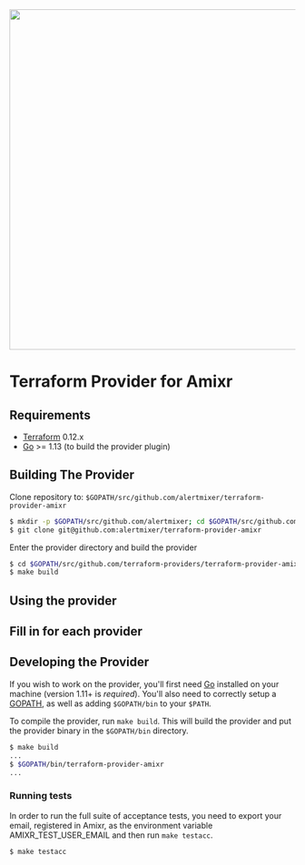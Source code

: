 <img src="https://cdn.rawgit.com/hashicorp/terraform-website/master/content/source/assets/images/logo-hashicorp.svg" width="600px">

Terraform Provider for Amixr
=============================

Requirements
------------

-	[Terraform](https://www.terraform.io/downloads.html) 0.12.x
-	[Go](https://golang.org/doc/install) >= 1.13 (to build the provider plugin)

Building The Provider
---------------------

Clone repository to: `$GOPATH/src/github.com/alertmixer/terraform-provider-amixr`

```sh
$ mkdir -p $GOPATH/src/github.com/alertmixer; cd $GOPATH/src/github.com/alertmixer
$ git clone git@github.com:alertmixer/terraform-provider-amixr
```

Enter the provider directory and build the provider

```sh
$ cd $GOPATH/src/github.com/terraform-providers/terraform-provider-amixr
$ make build
```

Using the provider
----------------------
## Fill in for each provider

Developing the Provider
---------------------------

If you wish to work on the provider, you'll first need [Go](http://www.golang.org) installed on your machine (version 1.11+ is *required*). You'll also need to correctly setup a [GOPATH](http://golang.org/doc/code.html#GOPATH), as well as adding `$GOPATH/bin` to your `$PATH`.

To compile the provider, run `make build`. This will build the provider and put the provider binary in the `$GOPATH/bin` directory.

```sh
$ make build
...
$ $GOPATH/bin/terraform-provider-amixr
...
```

### Running tests
In order to run the full suite of acceptance tests, you need to export your email, registered in Amixr,
as the environment variable AMIXR_TEST_USER_EMAIL and then run `make testacc`.
```sh
$ make testacc
```